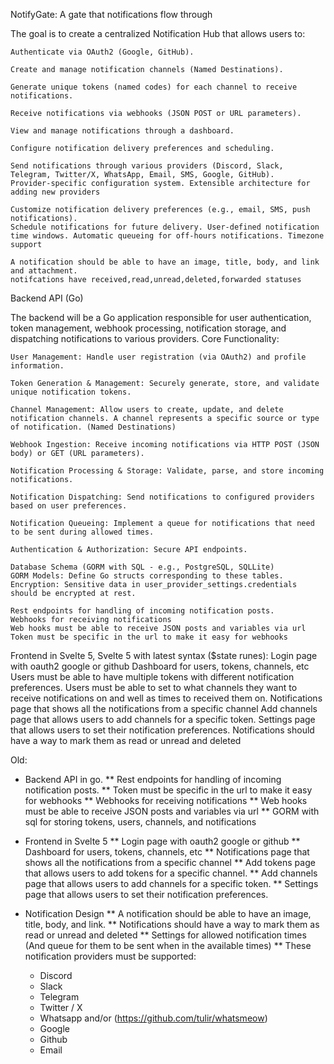 
NotifyGate: A gate that notifications flow through

The goal is to create a centralized Notification Hub that allows users to:

    Authenticate via OAuth2 (Google, GitHub).

    Create and manage notification channels (Named Destinations).

    Generate unique tokens (named codes) for each channel to receive notifications.

    Receive notifications via webhooks (JSON POST or URL parameters).

    View and manage notifications through a dashboard.

    Configure notification delivery preferences and scheduling.

    Send notifications through various providers (Discord, Slack, Telegram, Twitter/X, WhatsApp, Email, SMS, Google, GitHub).
    Provider-specific configuration system. Extensible architecture for adding new providers

    Customize notification delivery preferences (e.g., email, SMS, push notifications).
    Schedule notifications for future delivery. User-defined notification time windows. Automatic queueing for off-hours notifications. Timezone support

    A notification should be able to have an image, title, body, and link and attachment.
    notifcations have received,read,unread,deleted,forwarded statuses


Backend API (Go)

The backend will be a Go application responsible for user authentication, token management, webhook processing, notification storage, and dispatching notifications to various providers.
Core Functionality:

    User Management: Handle user registration (via OAuth2) and profile information.

    Token Generation & Management: Securely generate, store, and validate unique notification tokens.

    Channel Management: Allow users to create, update, and delete notification channels. A channel represents a specific source or type of notification. (Named Destinations)

    Webhook Ingestion: Receive incoming notifications via HTTP POST (JSON body) or GET (URL parameters).

    Notification Processing & Storage: Validate, parse, and store incoming notifications.

    Notification Dispatching: Send notifications to configured providers based on user preferences.

    Notification Queueing: Implement a queue for notifications that need to be sent during allowed times.

    Authentication & Authorization: Secure API endpoints.

    Database Schema (GORM with SQL - e.g., PostgreSQL, SQLLite)
    GORM Models: Define Go structs corresponding to these tables.
    Encryption: Sensitive data in user_provider_settings.credentials should be encrypted at rest.

    Rest endpoints for handling of incoming notification posts.
    Webhooks for receiving notifications
    Web hooks must be able to receive JSON posts and variables via url
    Token must be specific in the url to make it easy for webhooks



Frontend in Svelte 5, Svelte 5 with latest syntax ($state runes):
    Login page with oauth2 google or github
    Dashboard for users, tokens, channels, etc
    Users must be able to have multiple tokens with different notification preferences.
    Users must be able to set to what channels they want to receive notifications on and well as times to received them on.
    Notifications page that shows all the notifications from a specific channel
    Add channels page that allows users to add channels for a specific token.
    Settings page that allows users to set their notification preferences.
    Notifications should have a way to mark them as read or unread and deleted





Old:
* Backend API in go.
** Rest endpoints for handling of incoming notification posts.
** Token must be specific in the url to make it easy for webhooks
** Webhooks for receiving notifications
** Web hooks must be able to receive JSON posts and variables via url
** GORM with sql for storing tokens, users, channels, and notifications

* Frontend in Svelte 5
** Login page with oauth2 google or github
** Dashboard for users, tokens, channels, etc
** Notifications page that shows all the notifications from a specific channel
** Add tokens page that allows users to add tokens for a specific channel.
** Add channels page that allows users to add channels for a specific token.
** Settings page that allows users to set their notification preferences.

* Notification Design
** A notification should be able to have an image, title, body, and link.
** Notifications should have a way to mark them as read or unread and deleted
** Settings for allowed notification times (And queue for them to be sent when in the available times)
** These notification providers must be supported: 
	- Discord
    - Slack
    - Telegram
    - Twitter / X
    - Whatsapp and/or (https://github.com/tulir/whatsmeow)
    - Google
	- Github
    - Email

